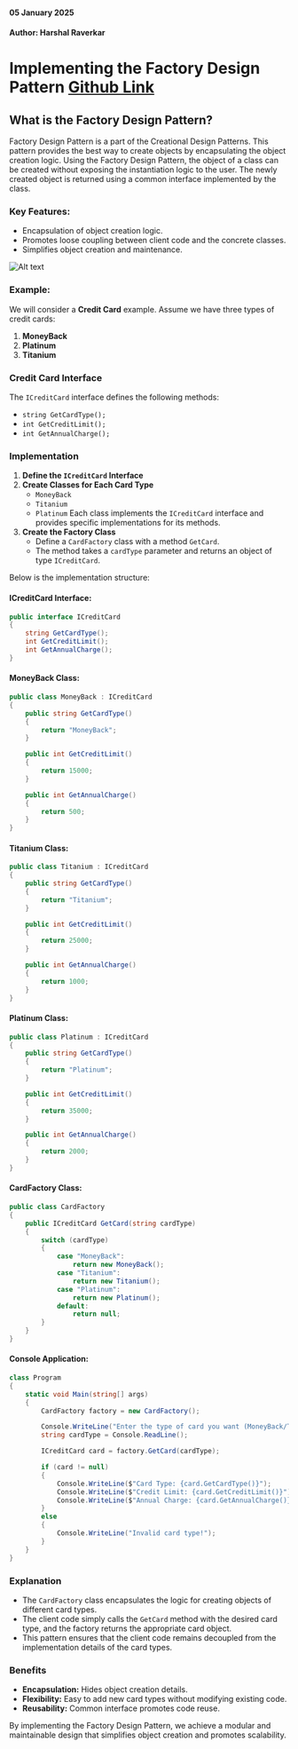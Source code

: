 #### 05 January 2025

#### Author: Harshal Raverkar

# Implementing the Factory Design Pattern [Github Link](https://github.com/hraverkar/Factory-Design-Pattern)
## What is the Factory Design Pattern? 

Factory Design Pattern is a part of the Creational Design Patterns. This pattern provides the best way to create objects by encapsulating the object creation logic. Using the Factory Design Pattern, the object of a class can be created without exposing the instantiation logic to the user. The newly created object is returned using a common interface implemented by the class.

### Key Features:
- Encapsulation of object creation logic.
- Promotes loose coupling between client code and the concrete classes.
- Simplifies object creation and maintenance.

![Alt text](https://dotnettutorials.net/wp-content/uploads/2018/11/word-image-106.png?ezimgfmt=ng:webp/ngcb8 "Example to understand factory concept")

### Example:
We will consider a **Credit Card** example. Assume we have three types of credit cards:
1. **MoneyBack**
2. **Platinum**
3. **Titanium**

### Credit Card Interface
The `ICreditCard` interface defines the following methods:
- `string GetCardType();`
- `int GetCreditLimit();`
- `int GetAnnualCharge();`

### Implementation
1. **Define the `ICreditCard` Interface**
2. **Create Classes for Each Card Type**
   - `MoneyBack`
   - `Titanium`
   - `Platinum`
   Each class implements the `ICreditCard` interface and provides specific implementations for its methods.
3. **Create the Factory Class**
   - Define a `CardFactory` class with a method `GetCard`.
   - The method takes a `cardType` parameter and returns an object of type `ICreditCard`.

Below is the implementation structure:

#### ICreditCard Interface:
```csharp
public interface ICreditCard
{
    string GetCardType();
    int GetCreditLimit();
    int GetAnnualCharge();
}
```

#### MoneyBack Class:
```csharp
public class MoneyBack : ICreditCard
{
    public string GetCardType()
    {
        return "MoneyBack";
    }

    public int GetCreditLimit()
    {
        return 15000;
    }

    public int GetAnnualCharge()
    {
        return 500;
    }
}
```

#### Titanium Class:
```csharp
public class Titanium : ICreditCard
{
    public string GetCardType()
    {
        return "Titanium";
    }

    public int GetCreditLimit()
    {
        return 25000;
    }

    public int GetAnnualCharge()
    {
        return 1000;
    }
}
```

#### Platinum Class:
```csharp
public class Platinum : ICreditCard
{
    public string GetCardType()
    {
        return "Platinum";
    }

    public int GetCreditLimit()
    {
        return 35000;
    }

    public int GetAnnualCharge()
    {
        return 2000;
    }
}
```

#### CardFactory Class:
```csharp
public class CardFactory
{
    public ICreditCard GetCard(string cardType)
    {
        switch (cardType)
        {
            case "MoneyBack":
                return new MoneyBack();
            case "Titanium":
                return new Titanium();
            case "Platinum":
                return new Platinum();
            default:
                return null;
        }
    }
}
```

#### Console Application:
```csharp
class Program
{
    static void Main(string[] args)
    {
        CardFactory factory = new CardFactory();

        Console.WriteLine("Enter the type of card you want (MoneyBack/Titanium/Platinum):");
        string cardType = Console.ReadLine();

        ICreditCard card = factory.GetCard(cardType);

        if (card != null)
        {
            Console.WriteLine($"Card Type: {card.GetCardType()}");
            Console.WriteLine($"Credit Limit: {card.GetCreditLimit()}");
            Console.WriteLine($"Annual Charge: {card.GetAnnualCharge()}");
        }
        else
        {
            Console.WriteLine("Invalid card type!");
        }
    }
}
```

### Explanation
- The `CardFactory` class encapsulates the logic for creating objects of different card types.
- The client code simply calls the `GetCard` method with the desired card type, and the factory returns the appropriate card object.
- This pattern ensures that the client code remains decoupled from the implementation details of the card types.

### Benefits
- **Encapsulation:** Hides object creation details.
- **Flexibility:** Easy to add new card types without modifying existing code.
- **Reusability:** Common interface promotes code reuse.

By implementing the Factory Design Pattern, we achieve a modular and maintainable design that simplifies object creation and promotes scalability.

